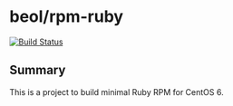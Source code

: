 # beol/rpm-ruby

[![Build Status](https://travis-ci.org/beol/rpm-ruby.svg?branch=master)](https://travis-ci.org/beol/rpm-ruby)

## Summary

This is a project to build minimal Ruby RPM for CentOS 6.
